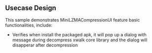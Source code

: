 ## Usecase Design

This sample demonstrates MiniLZMACompressionUI feature basic functionalities, include:

* Verifies when install the packaged apk, it will pop up a dialog with message during decompress xwalk core library and the dialog will disapperar after decompression

